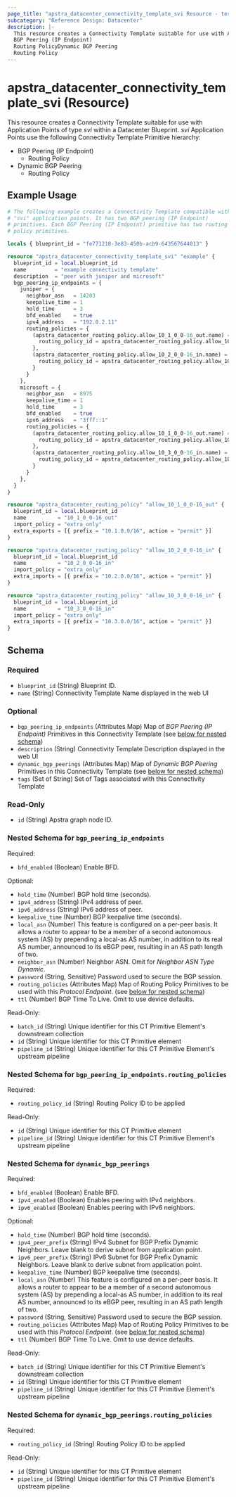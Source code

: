 ```yaml
---
page_title: "apstra_datacenter_connectivity_template_svi Resource - terraform-provider-apstra"
subcategory: "Reference Design: Datacenter"
description: |-
  This resource creates a Connectivity Template suitable for use with Application Points of type svi within a Datacenter Blueprint. svi Application Points use the following Connectivity Template Primitive hierarchy:
  BGP Peering (IP Endpoint)
  Routing PolicyDynamic BGP Peering
  Routing Policy
---
```


# apstra_datacenter_connectivity_template_svi (Resource)

This resource creates a Connectivity Template suitable for use with Application Points of type *svi* within a Datacenter Blueprint. *svi* Application Points use the following Connectivity Template Primitive hierarchy:
 - BGP Peering (IP Endpoint)
   - Routing Policy
 - Dynamic BGP Peering
   - Routing Policy


## Example Usage

```terraform
# The following example creates a Connectivity Template compatible with
# "svi" application points. It has two BGP peering (IP Endpoint)
# primitives. Each BGP Peering (IP Endpoint) primitive has two routing
# policy primitives.

locals { blueprint_id = "fe771218-3e83-450b-acb9-643567644013" }

resource "apstra_datacenter_connectivity_template_svi" "example" {
  blueprint_id = local.blueprint_id
  name         = "example connectivity template"
  description  = "peer with juniper and microsoft"
  bgp_peering_ip_endpoints = {
    juniper = {
      neighbor_asn   = 14203
      keepalive_time = 1
      hold_time      = 3
      bfd_enabled    = true
      ipv4_address   = "192.0.2.11"
      routing_policies = {
        (apstra_datacenter_routing_policy.allow_10_1_0_0-16_out.name) = {
          routing_policy_id = apstra_datacenter_routing_policy.allow_10_1_0_0-16_out.id
        },
        (apstra_datacenter_routing_policy.allow_10_2_0_0-16_in.name) = {
          routing_policy_id = apstra_datacenter_routing_policy.allow_10_2_0_0-16_in.id
        }
      }
    },
    microsoft = {
      neighbor_asn   = 8975
      keepalive_time = 1
      hold_time      = 3
      bfd_enabled    = true
      ipv6_address   = "3fff::1"
      routing_policies = {
        (apstra_datacenter_routing_policy.allow_10_1_0_0-16_out.name) = {
          routing_policy_id = apstra_datacenter_routing_policy.allow_10_1_0_0-16_out.id
        },
        (apstra_datacenter_routing_policy.allow_10_3_0_0-16_in.name) = {
          routing_policy_id = apstra_datacenter_routing_policy.allow_10_3_0_0-16_in.id
        }
      }
    },
  }
}

resource "apstra_datacenter_routing_policy" "allow_10_1_0_0-16_out" {
  blueprint_id = local.blueprint_id
  name          = "10_1_0_0-16_out"
  import_policy = "extra_only"
  extra_exports = [{ prefix = "10.1.0.0/16", action = "permit" }]
}

resource "apstra_datacenter_routing_policy" "allow_10_2_0_0-16_in" {
  blueprint_id = local.blueprint_id
  name          = "10_2_0_0-16_in"
  import_policy = "extra_only"
  extra_imports = [{ prefix = "10.2.0.0/16", action = "permit" }]
}

resource "apstra_datacenter_routing_policy" "allow_10_3_0_0-16_in" {
  blueprint_id = local.blueprint_id
  name          = "10_3_0_0-16_in"
  import_policy = "extra_only"
  extra_imports = [{ prefix = "10.3.0.0/16", action = "permit" }]
}
```

<!-- schema generated by tfplugindocs -->
## Schema

### Required

- `blueprint_id` (String) Blueprint ID.
- `name` (String) Connectivity Template Name displayed in the web UI

### Optional

- `bgp_peering_ip_endpoints` (Attributes Map) Map of *BGP Peering (IP Endpoint)* Primitives in this Connectivity Template (see [below for nested schema](#nestedatt--bgp_peering_ip_endpoints))
- `description` (String) Connectivity Template Description displayed in the web UI
- `dynamic_bgp_peerings` (Attributes Map) Map of *Dynamic BGP Peering* Primitives in this Connectivity Template (see [below for nested schema](#nestedatt--dynamic_bgp_peerings))
- `tags` (Set of String) Set of Tags associated with this Connectivity Template

### Read-Only

- `id` (String) Apstra graph node ID.

<a id="nestedatt--bgp_peering_ip_endpoints"></a>
### Nested Schema for `bgp_peering_ip_endpoints`

Required:

- `bfd_enabled` (Boolean) Enable BFD.

Optional:

- `hold_time` (Number) BGP hold time (seconds).
- `ipv4_address` (String) IPv4 address of peer.
- `ipv6_address` (String) IPv6 address of peer.
- `keepalive_time` (Number) BGP keepalive time (seconds).
- `local_asn` (Number) This feature is configured on a per-peer basis. It allows a router to appear to be a member of a second autonomous system (AS) by prepending a local-as AS number, in addition to its real AS number, announced to its eBGP peer, resulting in an AS path length of two.
- `neighbor_asn` (Number) Neighbor ASN. Omit for *Neighbor ASN Type Dynamic*.
- `password` (String, Sensitive) Password used to secure the BGP session.
- `routing_policies` (Attributes Map) Map of Routing Policy Primitives to be used with this *Protocol Endpoint*. (see [below for nested schema](#nestedatt--bgp_peering_ip_endpoints--routing_policies))
- `ttl` (Number) BGP Time To Live. Omit to use device defaults.

Read-Only:

- `batch_id` (String) Unique identifier for this CT Primitive Element's downstream collection
- `id` (String) Unique identifier for this CT Primitive element
- `pipeline_id` (String) Unique identifier for this CT Primitive Element's upstream pipeline

<a id="nestedatt--bgp_peering_ip_endpoints--routing_policies"></a>
### Nested Schema for `bgp_peering_ip_endpoints.routing_policies`

Required:

- `routing_policy_id` (String) Routing Policy ID to be applied

Read-Only:

- `id` (String) Unique identifier for this CT Primitive element
- `pipeline_id` (String) Unique identifier for this CT Primitive Element's upstream pipeline



<a id="nestedatt--dynamic_bgp_peerings"></a>
### Nested Schema for `dynamic_bgp_peerings`

Required:

- `bfd_enabled` (Boolean) Enable BFD.
- `ipv4_enabled` (Boolean) Enables peering with IPv4 neighbors.
- `ipv6_enabled` (Boolean) Enables peering with IPv6 neighbors.

Optional:

- `hold_time` (Number) BGP hold time (seconds).
- `ipv4_peer_prefix` (String) IPv4 Subnet for BGP Prefix Dynamic Neighbors. Leave blank to derive subnet from application point.
- `ipv6_peer_prefix` (String) IPv6 Subnet for BGP Prefix Dynamic Neighbors. Leave blank to derive subnet from application point.
- `keepalive_time` (Number) BGP keepalive time (seconds).
- `local_asn` (Number) This feature is configured on a per-peer basis. It allows a router to appear to be a member of a second autonomous system (AS) by prepending a local-as AS number, in addition to its real AS number, announced to its eBGP peer, resulting in an AS path length of two.
- `password` (String, Sensitive) Password used to secure the BGP session.
- `routing_policies` (Attributes Map) Map of Routing Policy Primitives to be used with this *Protocol Endpoint*. (see [below for nested schema](#nestedatt--dynamic_bgp_peerings--routing_policies))
- `ttl` (Number) BGP Time To Live. Omit to use device defaults.

Read-Only:

- `batch_id` (String) Unique identifier for this CT Primitive Element's downstream collection
- `id` (String) Unique identifier for this CT Primitive element
- `pipeline_id` (String) Unique identifier for this CT Primitive Element's upstream pipeline

<a id="nestedatt--dynamic_bgp_peerings--routing_policies"></a>
### Nested Schema for `dynamic_bgp_peerings.routing_policies`

Required:

- `routing_policy_id` (String) Routing Policy ID to be applied

Read-Only:

- `id` (String) Unique identifier for this CT Primitive element
- `pipeline_id` (String) Unique identifier for this CT Primitive Element's upstream pipeline



